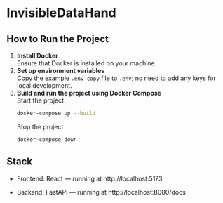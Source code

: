 # InvisibleDataHand

## How to Run the Project

1. **Install Docker**  
   Ensure that Docker is installed on your machine.
2. **Set up environment variables**  
   Copy the example `.env copy` file to `.env`; no need to add any keys for local development. 
3. **Build and run the project using Docker Compose**  
    Start the project
    ```bash
    docker-compose up --build
     ```
     Stop the project
     ```bash
    docker-compose down
     ```

## Stack 

* Frontend: React — running at http://localhost:5173

* Backend: FastAPI — running at http://localhost:8000/docs